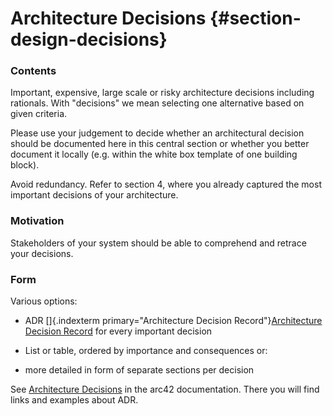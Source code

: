 # Architecture Decisions {#section-design-decisions}

### Contents

Important, expensive, large scale or risky architecture decisions
including rationals. With \"decisions\" we mean selecting one
alternative based on given criteria.

Please use your judgement to decide whether an architectural decision
should be documented here in this central section or whether you better
document it locally (e.g. within the white box template of one building
block).

Avoid redundancy. Refer to section 4, where you already captured the
most important decisions of your architecture.

### Motivation

Stakeholders of your system should be able to comprehend and retrace
your decisions.

### Form

Various options:

- ADR []{.indexterm
  primary="Architecture Decision Record"}[Architecture Decision
  Record](https://thinkrelevance.com/blog/2011/11/15/documenting-architecture-decisions)
  for every important decision

- List or table, ordered by importance and consequences or:

- more detailed in form of separate sections per decision

See [Architecture Decisions](https://docs.arc42.org/section-9/) in the
arc42 documentation. There you will find links and examples about ADR.
